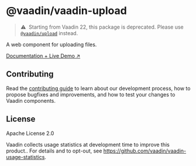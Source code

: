 # @vaadin/vaadin-upload

> ⚠️&nbsp; Starting from Vaadin 22, this package is deprecated.
> Please use [`@vaadin/upload`](https://www.npmjs.com/package/@vaadin/upload) instead.

A web component for uploading files.

[Documentation + Live Demo ↗](https://vaadin.com/docs/latest/ds/components/upload)

## Contributing

Read the [contributing guide](https://vaadin.com/docs/latest/guide/contributing/overview) to learn about our development
process, how to propose bugfixes and improvements, and how to test your changes to Vaadin components.

## License

Apache License 2.0

Vaadin collects usage statistics at development time to improve this product..
For details and to opt-out, see https://github.com/vaadin/vaadin-usage-statistics.
